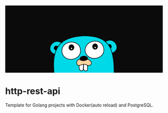 ![1](/additional/go_picture.png)

# http-rest-api

Template for Golang projects with Docker(auto reload) and PostgreSQL.

